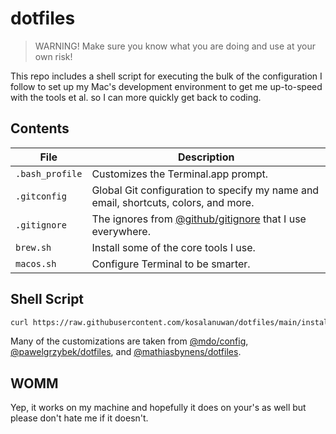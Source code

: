 # dotfiles
> WARNING! Make sure you know what you are doing and use at your own risk!

This repo includes a shell script for executing the bulk of the configuration I follow to set up my Mac's development environment to get me up-to-speed with the tools et al. so I can more quickly get back to coding.

## Contents

| File | Description
| --- | ---
| `.bash_profile` | Customizes the Terminal.app prompt.
| `.gitconfig` | Global Git configuration to specify my name and email, shortcuts, colors, and more.
| `.gitignore` | The ignores from [@github/gitignore](https://github.com/github/gitignore) that I use everywhere.
| `brew.sh` | Install some of the core tools I use.
| `macos.sh` | Configure Terminal to be smarter.

## Shell Script

```bash
curl https://raw.githubusercontent.com/kosalanuwan/dotfiles/main/install.sh > ~/Downloads/install.sh && bash ~/Downloads/install.sh
```

Many of the customizations are taken from [@mdo/config](https://github.com/mdo/config), [@pawelgrzybek/dotfiles](https://github.com/pawelgrzybek/dotfiles), and [@mathiasbynens/dotfiles](https://github.com/mathiasbynens/dotfiles).

## WOMM

Yep, it works on my machine and hopefully it does on your's as well but please don't hate me if it doesn't.
